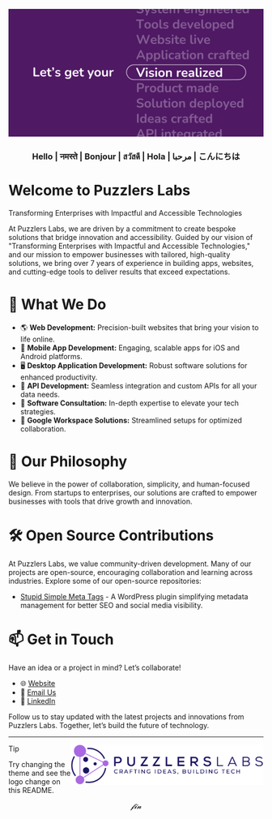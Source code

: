 [![Puzzlers Hero Image](images/puzzlers_banner.png)](https://github.com/puzzlers-labs)

<h3 align="center">
	Hello | नमस्ते | Bonjour | สวัสดี | Hola | مرحبا | こんにちは
</h3>



# Welcome to Puzzlers Labs

Transforming Enterprises with Impactful and Accessible Technologies

At Puzzlers Labs, we are driven by a commitment to create bespoke solutions that bridge innovation and accessibility. Guided by our vision of "Transforming Enterprises with Impactful and Accessible Technologies," and our mission to empower businesses with tailored, high-quality solutions, we bring over 7 years of experience in building apps, websites, and cutting-edge tools to deliver results that exceed expectations.



# 🌟 What We Do

- 🌎 **Web Development:** Precision-built websites that bring your vision to life online.
- 📱 **Mobile App Development:** Engaging, scalable apps for iOS and Android platforms.
- 🖥️ **Desktop Application Development:** Robust software solutions for enhanced productivity.
- 🤖 **API Development:** Seamless integration and custom APIs for all your data needs.
- 🤝 **Software Consultation:** In-depth expertise to elevate your tech strategies.
- 📧 **Google Workspace Solutions:** Streamlined setups for optimized collaboration.



# 🚀 Our Philosophy

We believe in the power of collaboration, simplicity, and human-focused design. From startups to enterprises, our solutions are crafted to empower businesses with tools that drive growth and innovation.



# 🛠️ Open Source Contributions

At Puzzlers Labs, we value community-driven development. Many of our projects are open-source, encouraging collaboration and learning across industries.
Explore some of our open-source repositories:

- [Stupid Simple Meta Tags](https://github.com/puzzlers-labs/stupid_simple_meta_tags) - A WordPress plugin simplifying metadata management for better SEO and social media visibility.



# 📫 Get in Touch

Have an idea or a project in mind? Let’s collaborate!

- 🌐 [Website](https://puzzlers-labs.com/)
- 📧 [Email Us](mailto:hello@puzzlers-labs.com)
- 💼 [LinkedIn](https://www.linkedin.com/company/puzzlers-labs)


Follow us to stay updated with the latest projects and innovations from Puzzlers Labs. Together, let’s build the future of technology.


---

<picture>
	<source media="(prefers-color-scheme: dark)" srcset="images/dark_mode_logo.png" align="right" height="80">
    <source media="(prefers-color-scheme: light)" srcset="images/light_mode_logo.png" align="right" height="80">
    <img alt="Puzzlers Labs Logo" src="images/light_mode_logo.png" align="right" height="80">
</picture>

> [!TIP]
> Try changing the theme and see the logo change on this README.

<p align="center">
	<i>𝓯𝓲𝓷</i>
</p>
